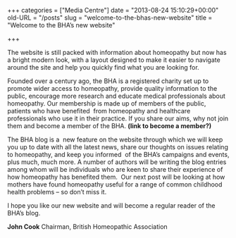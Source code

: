 +++
categories = ["Media Centre"]
date = "2013-08-24 15:10:29+00:00"
old-URL = "/posts"
slug = "welcome-to-the-bhas-new-website"
title = "Welcome to the BHA’s new website"

+++

The website is still packed with information about homeopathy but now has a bright modern look, with a layout designed to make it easier to navigate around the site and help you quickly find what you are looking for.

Founded over a century ago, the BHA is a registered charity set up to promote wider access to homeopathy, provide quality information to the public, encourage more research and educate medical professionals about homeopathy. Our membership is made up of members of the public, patients who have benefited  from homeopathy and healthcare professionals who use it in their practice. If you share our aims, why not join them and become a member of the BHA. **(link to become a member?)**

The BHA blog is a  new feature on the website through which we will keep you up to date with all the latest news, share our thoughts on issues relating to homeopathy, and keep you informed  of the BHA’s campaigns and events, plus much, much more. A number of authors will be writing the blog entries among whom will be individuals who are keen to share their experience of how homeopathy has benefited them.  Our next post will be looking at how mothers have found homeopathy useful for a range of common childhood health problems – so don’t miss it.

I hope you like our new website and will become a regular reader of the BHA’s blog.

**John Cook**
Chairman, British Homeopathic Association
